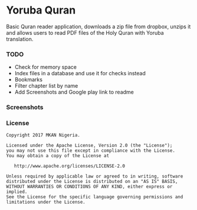 # Yoruba Quran

Basic Quran reader application, downloads a zip file from dropbox, unzips it and allows users to read PDF files of the Holy Quran with Yoruba translation.

### TODO
- Check for memory space
- Index files in a database and use it for checks instead
- Bookmarks
- Filter chapter list by name
- Add Screenshots and Google play link to readme

### Screenshots


### License

    Copyright 2017 MKAN Nigeria.

    Licensed under the Apache License, Version 2.0 (the "License");
    you may not use this file except in compliance with the License.
    You may obtain a copy of the License at

       http://www.apache.org/licenses/LICENSE-2.0

    Unless required by applicable law or agreed to in writing, software
    distributed under the License is distributed on an "AS IS" BASIS,
    WITHOUT WARRANTIES OR CONDITIONS OF ANY KIND, either express or implied.
    See the License for the specific language governing permissions and
    limitations under the License.
